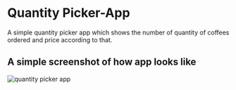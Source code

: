 # Quantity Picker-App
A simple quantity picker app which shows the number of quantity of coffees ordered and price according to that.


## A simple screenshot of how app looks like

![quantity picker app](https://user-images.githubusercontent.com/28681392/39912941-de429fce-551d-11e8-8454-d6496b751d79.png)


